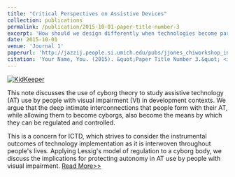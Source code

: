 ```yaml
---
title: "Critical Perspectives on Assistive Devices"
collection: publications
permalink: /publication/2015-10-01-paper-title-number-3
excerpt: 'How should we design differently when technologies become part of our bodies? '
date: 2015-10-01
venue: 'Journal 1'
paperurl: 'http://jazzij.people.si.umich.edu/pubs/jjones_chiworkshop_interarch_designhealth.pdf'
citation: 'Your Name, You. (2015). &quot;Paper Title Number 3.&quot; <i>Journal 1</i>. 1(3).'
---
```


[![KidKeeper](http://img.youtube.com/vi/-De9I97_tPQ/0.jpg)](http://www.youtube.com/watch?v=-De9I97_tPQ "KidKeeper Promo Video")

This note discusses the use of cyborg theory to study assistive technology (AT) use by people with visual impairment (VI) in development contexts. We argue that the deep intimate interconnections that people form with their AT, while allowing them to become cyborgs, also become the means by which they can be regulated and controlled.

This is a concern for ICTD, which strives to consider the instrumental outcomes of technology implementation as it is interwoven throughout people's lives. Applying Lessig's model of regulation to a cyborg body, we discuss the implications for protecting autonomy in AT use by people with visual impairment.
[Read More>>](https://dl.acm.org/doi/10.1145/2737856.2737905)